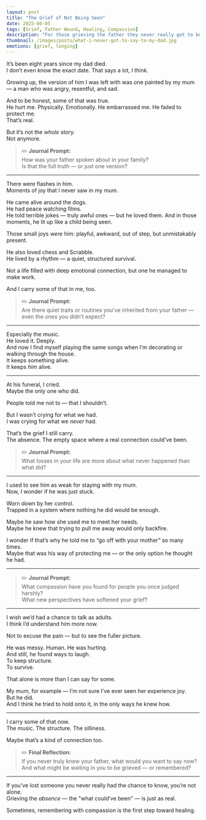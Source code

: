```yaml
---
layout: post
title: "The Grief of Not Being Seen"
date: 2025-06-05
tags: [Grief, Father Wound, Healing, Compassion]
description: "For those grieving the father they never really got to know — this is a letter, a reflection, and an invitation to feel what never got to be said."
thumbnail: /images/posts/what-i-never-got-to-say-to-my-dad.jpg
emotions: [grief, longing]
---
```


It’s been eight years since my dad died.  
I don’t even know the exact date. That says a lot, I think.

Growing up, the version of him I was left with was one painted by my mum — a man who was angry, resentful, and sad.

And to be honest, some of that was true.  
He hurt me. Physically. Emotionally. He embarrassed me. He failed to protect me.  
That’s real.

But it’s not the *whole* story.  
Not anymore.

> ✏️ **Journal Prompt:**  
> How was your father spoken about in your family?  
> Is that the full truth — or just one version?

---

There were flashes in him.  
Moments of joy that I never saw in my mum.

He came alive around the dogs.  
He had peace watching films.  
He told terrible jokes — truly awful ones — but he loved them. And in those moments, he lit up like a child being seen.

Those small joys *were* him: playful, awkward, out of step, but unmistakably present.

He also loved chess and Scrabble.  
He lived by a rhythm — a quiet, structured survival.

Not a life filled with deep emotional connection, but one he managed to make work.

And I carry some of that in me, too.

> ✏️ **Journal Prompt:**  
> Are there quiet traits or routines you've inherited from your father — even the ones you didn’t expect?

---

Especially the music.  
He loved it. Deeply.  
And now I find myself playing the same songs when I’m decorating or walking through the house.  
It keeps something alive.  
It keeps *him* alive.

---

At his funeral, I cried.  
Maybe the only one who did.

People told me not to — that I shouldn’t.

But I wasn’t crying for what we had.  
I was crying for what we *never* had.

That’s the grief I still carry.  
The absence. The empty space where a real connection could’ve been.

> ✏️ **Journal Prompt:**  
> What losses in your life are more about what never happened than what did?

---

I used to see him as weak for staying with my mum.  
Now, I wonder if he was just stuck.

Worn down by her control.  
Trapped in a system where nothing he did would be enough.

Maybe he saw how she used me to meet her needs.  
Maybe he knew that trying to pull me away would only backfire.

I wonder if that’s why he told me to “go off with your mother” so many times.  
Maybe that was his way of protecting me — or the only option he thought he had.

---

> ✏️ **Journal Prompt:**  
> What compassion have you found for people you once judged harshly?  
> What new perspectives have softened your grief?

---

I wish we’d had a chance to talk as adults.  
I think I’d understand him more now.

Not to excuse the pain — but to see the fuller picture.

He was messy. Human. He was hurting.  
And still, he found ways to laugh.  
To keep structure.  
To survive.

That alone is more than I can say for some.

My mum, for example — I’m not sure I’ve ever seen her experience joy.  
But he did.  
And I think he tried to hold onto it, in the only ways he knew how.

---

I carry some of that now.  
The music. The structure. The silliness.

Maybe that’s a kind of connection too.

> ✏️ **Final Reflection:**  
> If you never truly knew your father, what would you want to say now?  
> And what might be waiting in you to be grieved — or remembered?

---

If you’ve lost someone you never really had the chance to know, you’re not alone.  
Grieving the *absence* — the "what could’ve been" — is just as real.

Sometimes, remembering with compassion is the first step toward healing.
